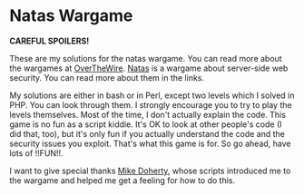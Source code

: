 # Natas Wargame

**CAREFUL SPOILERS!**

These are my solutions for the natas wargame. You can read more about the wargames at [OverTheWire](http://overthewire.org/). [Natas](http://overthewire.org/wargames/natas/) is a wargame about server-side web security. You can read more about them in the links.

My solutions are either in bash or in Perl, except two levels which I solved in PHP. You can look through them. I strongly encourage you to try to play the levels themselves. Most of the time, I don't actually explain the code. This game is no fun as a script kiddie. It's OK to look at other people's code (I did that, too), but it's only fun if you actually understand the code and the security issues you exploit. That's what this game is for. So go ahead, have lots of !!FUN!!.

I want to give special thanks [Mike Doherty](https://github.com/doherty/Hack-Natas), whose scripts introduced me to the wargame and helped me get a feeling for how to do this.
